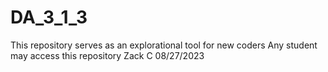 # DA_3_1_3
This repository serves as an explorational tool for new coders
Any student may access this repository
Zack C 08/27/2023

